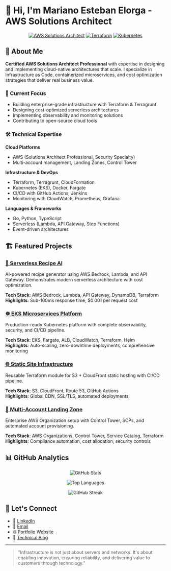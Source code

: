 # 👋 Hi, I'm Mariano Esteban Elorga - AWS Solutions Architect

<div align="center">

[![AWS Solutions Architect](https://img.shields.io/badge/AWS-Solutions%20Architect-orange?style=for-the-badge&logo=amazon-aws)](https://aws.amazon.com/)
[![Terraform](https://img.shields.io/badge/Terraform-Expert-7B42BC?style=for-the-badge&logo=terraform)](https://terraform.io/)
[![Kubernetes](https://img.shields.io/badge/Kubernetes-Advanced-326CE5?style=for-the-badge&logo=kubernetes)](https://kubernetes.io/)

</div>

## 🚀 About Me

**Certified AWS Solutions Architect Professional** with expertise in designing and implementing cloud-native architectures that scale. I specialize in Infrastructure as Code, containerized microservices, and cost optimization strategies that deliver real business value.

### 🎯 Current Focus
- Building enterprise-grade infrastructure with Terraform & Terragrunt
- Designing cost-optimized serverless architectures
- Implementing observability and monitoring solutions
- Contributing to open-source cloud tools

### 🛠️ Technical Expertise

**Cloud Platforms**
- AWS (Solutions Architect Professional, Security Specialty)
- Multi-account management, Landing Zones, Control Tower

**Infrastructure & DevOps**
- Terraform, Terragrunt, CloudFormation
- Kubernetes (EKS), Docker, Fargate
- CI/CD with GitHub Actions, Jenkins
- Monitoring with CloudWatch, Prometheus, Grafana

**Languages & Frameworks**
- Go, Python, TypeScript
- Serverless (Lambda, API Gateway, Step Functions)
- Event-driven architectures

## 🏗️ Featured Projects

### [🤖 Serverless Recipe AI](https://github.com/melorga/serverless-recipe-ai)
AI-powered recipe generator using AWS Bedrock, Lambda, and API Gateway. Demonstrates modern serverless architecture with cost optimization.

**Tech Stack**: AWS Bedrock, Lambda, API Gateway, DynamoDB, Terraform  
**Highlights**: Sub-100ms response time, $0.001 per request cost

### [☸️ EKS Microservices Platform](https://github.com/melorga/eks-microservices-demo)
Production-ready Kubernetes platform with complete observability, security, and CI/CD pipeline.

**Tech Stack**: EKS, Fargate, ALB, CloudWatch, Terraform, Helm  
**Highlights**: Auto-scaling, zero-downtime deployments, comprehensive monitoring

### [🌐 Static Site Infrastructure](https://github.com/melorga/static-site-s3-cf)
Reusable Terraform module for S3 + CloudFront static hosting with CI/CD pipeline.

**Tech Stack**: S3, CloudFront, Route 53, GitHub Actions  
**Highlights**: Global CDN, SSL/TLS, automated deployments

### [🏢 Multi-Account Landing Zone](https://github.com/melorga/multi-account-landing-zone)
Enterprise AWS Organization setup with Control Tower, SCPs, and automated account provisioning.

**Tech Stack**: AWS Organizations, Control Tower, Service Catalog, Terraform  
**Highlights**: Compliance automation, cost allocation, security controls

## 📊 GitHub Analytics

<div align="center">

![GitHub Stats](https://github-readme-stats.vercel.app/api?username=melorga&show_icons=true&theme=dark&count_private=true)

![Top Languages](https://github-readme-stats.vercel.app/api/top-langs/?username=melorga&layout=compact&theme=dark)

![GitHub Streak](https://github-readme-streak-stats.herokuapp.com/?user=melorga&theme=dark)

</div>

## 🤝 Let's Connect

- 💼 [LinkedIn](https://linkedin.com/in/mariano-elorga)
- 📧 [Email](mailto:marianoelorga@gmail.com)
- 🌐 [Portfolio Website](https://melorga.dev)
- 📝 [Technical Blog](https://blog.melorga.dev)

---

> "Infrastructure is not just about servers and networks. It's about enabling innovation, ensuring reliability, and delivering value to customers through technology."
